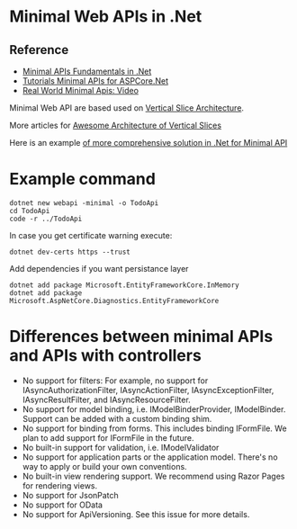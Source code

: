 # Minimal Web APIs in .Net



## Reference

- [Minimal APIs Fundamentals in .Net](https://docs.microsoft.com/en-us/aspnet/core/fundamentals/minimal-apis?view=aspnetcore-6.0)
- [Tutorials Minimal APIs for ASPCore.Net](https://docs.microsoft.com/en-us/aspnet/core/tutorials/min-web-api?view=aspnetcore-6.0&tabs=visual-studio-code)
- [Real World Minimal Apis: Video](https://docs.microsoft.com/en-gb/events/dotnetconf-2021/real-world-minimal-apis)

Minimal Web API are based used on [Vertical Slice Architecture](https://garywoodfine.com/implementing-vertical-slice-architecture/). 

More articles for [Awesome Architecture of Vertical Slices](https://awesome-architecture.com/vertical-slice-architecture/)

Here is an example [of more comprehensive solution in .Net for Minimal API](https://github.com/isaacOjeda/MinimalApiArchitecture)

# Example command

```shell
dotnet new webapi -minimal -o TodoApi
cd TodoApi
code -r ../TodoApi
```

In case you get certificate warning execute: 
```
dotnet dev-certs https --trust
```

Add dependencies if you want persistance layer
```
dotnet add package Microsoft.EntityFrameworkCore.InMemory
dotnet add package Microsoft.AspNetCore.Diagnostics.EntityFrameworkCore
```

# Differences between minimal APIs and APIs with controllers

-  No support for filters: For example, no support for IAsyncAuthorizationFilter, IAsyncActionFilter, IAsyncExceptionFilter, IAsyncResultFilter, and IAsyncResourceFilter.
-  No support for model binding, i.e. IModelBinderProvider, IModelBinder. Support can be added with a custom binding shim.
-  No support for binding from forms. This includes binding IFormFile. We plan to add support for IFormFile in the future.
-  No built-in support for validation, i.e. IModelValidator
-  No support for application parts or the application model. There's no way to apply or build your own conventions.
-  No built-in view rendering support. We recommend using Razor Pages for rendering views.
-  No support for JsonPatch
-  No support for OData
-  No support for ApiVersioning. See this issue for more details.
